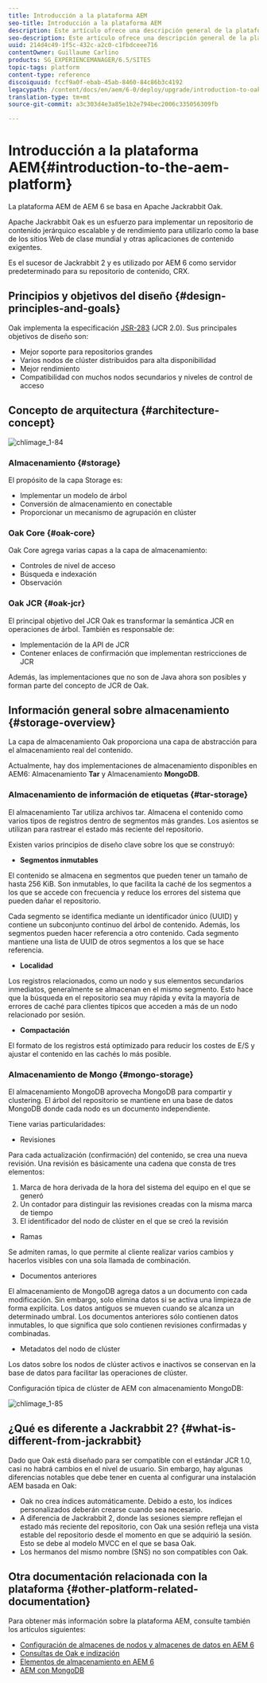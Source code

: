 ```yaml
---
title: Introducción a la plataforma AEM
seo-title: Introducción a la plataforma AEM
description: Este artículo ofrece una descripción general de la plataforma AEM y sus componentes más importantes.
seo-description: Este artículo ofrece una descripción general de la plataforma AEM y sus componentes más importantes.
uuid: 214d4c49-1f5c-432c-a2c0-c1fbdceee716
contentOwner: Guillaume Carlino
products: SG_EXPERIENCEMANAGER/6.5/SITES
topic-tags: platform
content-type: reference
discoiquuid: fccf9a0f-ebab-45ab-8460-84c86b3c4192
legacypath: /content/docs/en/aem/6-0/deploy/upgrade/introduction-to-oak
translation-type: tm+mt
source-git-commit: a3c303d4e3a85e1b2e794bec2006c335056309fb

---
```



# Introducción a la plataforma AEM{#introduction-to-the-aem-platform}

La plataforma AEM de AEM 6 se basa en Apache Jackrabbit Oak.

Apache Jackrabbit Oak es un esfuerzo para implementar un repositorio de contenido jerárquico escalable y de rendimiento para utilizarlo como la base de los sitios Web de clase mundial y otras aplicaciones de contenido exigentes.

Es el sucesor de Jackrabbit 2 y es utilizado por AEM 6 como servidor predeterminado para su repositorio de contenido, CRX.

## Principios y objetivos del diseño {#design-principles-and-goals}

Oak implementa la especificación [JSR-283](https://www.day.com/day/en/products/jcr/jsr-283.html) (JCR 2.0). Sus principales objetivos de diseño son:

* Mejor soporte para repositorios grandes
* Varios nodos de clúster distribuidos para alta disponibilidad
* Mejor rendimiento
* Compatibilidad con muchos nodos secundarios y niveles de control de acceso

## Concepto de arquitectura {#architecture-concept}

![chlimage_1-84](assets/chlimage_1-84.png)

### Almacenamiento {#storage}

El propósito de la capa Storage es:

* Implementar un modelo de árbol
* Conversión de almacenamiento en conectable
* Proporcionar un mecanismo de agrupación en clúster

### Oak Core {#oak-core}

Oak Core agrega varias capas a la capa de almacenamiento:

* Controles de nivel de acceso
* Búsqueda e indexación
* Observación

### Oak JCR {#oak-jcr}

El principal objetivo del JCR Oak es transformar la semántica JCR en operaciones de árbol. También es responsable de:

* Implementación de la API de JCR
* Contener enlaces de confirmación que implementan restricciones de JCR

Además, las implementaciones que no son de Java ahora son posibles y forman parte del concepto de JCR de Oak.

## Información general sobre almacenamiento {#storage-overview}

La capa de almacenamiento Oak proporciona una capa de abstracción para el almacenamiento real del contenido.

Actualmente, hay dos implementaciones de almacenamiento disponibles en AEM6: Almacenamiento **Tar** y Almacenamiento **MongoDB**.

### Almacenamiento de información de etiquetas {#tar-storage}

El almacenamiento Tar utiliza archivos tar. Almacena el contenido como varios tipos de registros dentro de segmentos más grandes. Los asientos se utilizan para rastrear el estado más reciente del repositorio.

Existen varios principios de diseño clave sobre los que se construyó:

* **Segmentos inmutables**

El contenido se almacena en segmentos que pueden tener un tamaño de hasta 256 KiB. Son inmutables, lo que facilita la caché de los segmentos a los que se accede con frecuencia y reduce los errores del sistema que pueden dañar el repositorio.

Cada segmento se identifica mediante un identificador único (UUID) y contiene un subconjunto continuo del árbol de contenido. Además, los segmentos pueden hacer referencia a otro contenido. Cada segmento mantiene una lista de UUID de otros segmentos a los que se hace referencia.

* **Localidad**

Los registros relacionados, como un nodo y sus elementos secundarios inmediatos, generalmente se almacenan en el mismo segmento. Esto hace que la búsqueda en el repositorio sea muy rápida y evita la mayoría de errores de caché para clientes típicos que acceden a más de un nodo relacionado por sesión.

* **Compactación**

El formato de los registros está optimizado para reducir los costes de E/S y ajustar el contenido en las cachés lo más posible.

### Almacenamiento de Mongo {#mongo-storage}

El almacenamiento MongoDB aprovecha MongoDB para compartir y clustering. El árbol del repositorio se mantiene en una base de datos MongoDB donde cada nodo es un documento independiente.

Tiene varias particularidades:

* Revisiones

Para cada actualización (confirmación) del contenido, se crea una nueva revisión. Una revisión es básicamente una cadena que consta de tres elementos:

1. Marca de hora derivada de la hora del sistema del equipo en el que se generó
1. Un contador para distinguir las revisiones creadas con la misma marca de tiempo
1. El identificador del nodo de clúster en el que se creó la revisión

* Ramas

Se admiten ramas, lo que permite al cliente realizar varios cambios y hacerlos visibles con una sola llamada de combinación.

* Documentos anteriores

El almacenamiento de MongoDB agrega datos a un documento con cada modificación. Sin embargo, solo elimina datos si se activa una limpieza de forma explícita. Los datos antiguos se mueven cuando se alcanza un determinado umbral. Los documentos anteriores sólo contienen datos inmutables, lo que significa que solo contienen revisiones confirmadas y combinadas.

* Metadatos del nodo de clúster

Los datos sobre los nodos de clúster activos e inactivos se conservan en la base de datos para facilitar las operaciones de clúster.

Configuración típica de clúster de AEM con almacenamiento MongoDB:

![chlimage_1-85](assets/chlimage_1-85.png)

## ¿Qué es diferente a Jackrabbit 2? {#what-is-different-from-jackrabbit}

Dado que Oak está diseñado para ser compatible con el estándar JCR 1.0, casi no habrá cambios en el nivel de usuario. Sin embargo, hay algunas diferencias notables que debe tener en cuenta al configurar una instalación AEM basada en Oak:

* Oak no crea índices automáticamente. Debido a esto, los índices personalizados deberán crearse cuando sea necesario.
* A diferencia de Jackrabbit 2, donde las sesiones siempre reflejan el estado más reciente del repositorio, con Oak una sesión refleja una vista estable del repositorio desde el momento en que se adquirió la sesión. Esto se debe al modelo MVCC en el que se basa Oak.
* Los hermanos del mismo nombre (SNS) no son compatibles con Oak.

## Otra documentación relacionada con la plataforma {#other-platform-related-documentation}

Para obtener más información sobre la plataforma AEM, consulte también los artículos siguientes:

* [Configuración de almacenes de nodos y almacenes de datos en AEM 6](/help/sites-deploying/data-store-config.md)
* [Consultas de Oak e indización](/help/sites-deploying/queries-and-indexing.md)
* [Elementos de almacenamiento en AEM 6](/help/sites-deploying/storage-elements-in-aem-6.md)
* [AEM con MongoDB](/help/sites-deploying/aem-with-mongodb.md)


